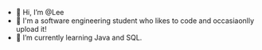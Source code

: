 - 👋 Hi, I’m @Lee
- 👀 I'm a software engineering student who likes to code and occasiaonlly upload it!
- 🌱 I’m currently learning Java and SQL.

<!---
maunderdude/maunderdude is a ✨ special ✨ repository because its `README.md` (this file) appears on your GitHub profile.
You can click the Preview link to take a look at your changes.
--->
